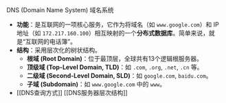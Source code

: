 DNS (Domain Name System) 域名系统

*   **功能**：是互联网的一项核心服务，它作为将域名（如 `www.google.com`）和 IP 地址（如 `172.217.160.100`）相互映射的一个**分布式数据库**。简单来说，就是“互联网的电话簿”。
*   **结构**：采用层次化的树状结构。
    *   **根域 (Root Domain)**：位于最顶层，全球共有13个逻辑根服务器。
    *   **顶级域 (Top-Level Domain, TLD)**：如 `.com`, `.org`, `.net`, `.cn` 等。
    *   **二级域 (Second-Level Domain, SLD)**：如 `google.com`, `baidu.com`。
    *   **子域 (Subdomain)**：如 `www.google.com` 中的 `www`。 
* [[DNS查询方式]]   [[DNS服务器层次结构]] 